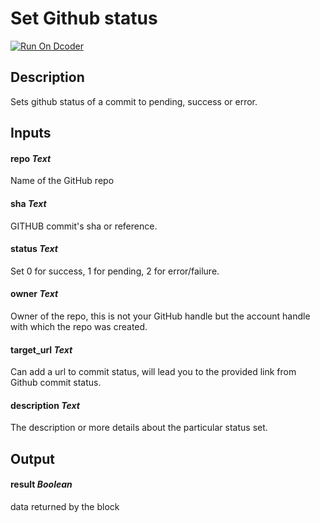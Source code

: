# Set Github status
[![Run On Dcoder](https://static-content.dcoder.tech/dcoder-assets/run-on-dcoder.svg)](https://code.dcoder.tech/files/project/6050b97ddce47dfc77a168fd)

## Description
Sets github status of a commit to pending, success or error.

## Inputs
#### **repo**  *Text*
Name of the GitHub repo
#### **sha**  *Text*
GITHUB commit's sha or reference.
#### **status**  *Text*
Set 0 for success, 1 for pending, 2 for error/failure.
#### **owner**  *Text*
Owner of the repo, this is not your GitHub handle but the account handle with which the repo was created.
#### **target_url**  *Text*
Can add a url to commit status, will lead you to the provided link from Github commit status.
#### **description**  *Text*
The description or more details about the particular status set.

## Output
#### **result**  *Boolean*
data returned by the block

